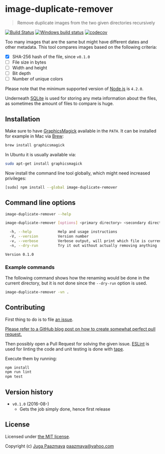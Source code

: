 # image-duplicate-remover

> Remove duplicate images from the two given directories recursively

[![Build Status](https://travis-ci.org/paazmaya/image-duplicate-remover.svg?branch=master)](https://travis-ci.org/paazmaya/image-duplicate-remover)
[![Windows build status](https://ci.appveyor.com/api/projects/status/gmjc0bi0bbydb667/branch/master?svg=true)](https://ci.appveyor.com/project/paazmaya/image-duplicate-remover/branch/master)
[![codecov](https://codecov.io/gh/paazmaya/image-duplicate-remover/branch/master/graph/badge.svg)](https://codecov.io/gh/paazmaya/image-duplicate-remover)

Too many images that are the same but might have different dates and other metadata.
This tool compares images based on the following criteria:

* [x] SHA-256 hash of the file, since `v0.1.0`
* [ ] File size in bytes
* [ ] Width and height
* [ ] Bit depth
* [ ] Number of unique colors

Please note that the minimum supported version of [Node.js](https://nodejs.org/en/) is `4.2.0`.

Underneath [SQLite](https://github.com/mapbox/node-sqlite3) is used for storing any meta information about the files, as sometimes the amount of files to compare is huge.

## Installation

Make sure to have [GraphicsMagick](http://www.graphicsmagick.org/) available in the `PATH`.
It can be installed for example in Mac via [Brew](http://brew.sh):

```sh
brew install graphicsmagick
```

In Ubuntu it is usually available via:

```sh
sudo apt-get install graphicsmagick
```

Now install the command line tool globally, which might need increased privileges:

```sh
[sudo] npm install --global image-duplicate-remover
```

## Command line options

```sh
image-duplicate-remover --help
```

```sh
image-duplicate-remover [options] <primary directory> <secondary directory>

  -h, --help            Help and usage instructions
  -V, --version         Version number
  -v, --verbose         Verbose output, will print which file is currently being processed
  -n, --dry-run         Try it out without actually removing anything

Version 0.1.0
```

### Example commands

The following command shows how the renaming would be done in the current directory, but it is
not done since the `--dry-run` option is used.

```sh
image-duplicate-remover -vn .
```

## Contributing

First thing to do is to file [an issue](https://github.com/paazmaya/image-duplicate-remover/issues).

[Please refer to a GitHub blog post on how to create somewhat perfect pull request.](https://github.com/blog/1943-how-to-write-the-perfect-pull-request "How to write the perfect pull request")

Then possibly open a Pull Request for solving the given issue.
[ESLint](http://eslint.org) is used for linting the code and unit testing is done with [tape](https://github.com/substack/tape).

Execute them by running:

```sh
npm install
npm run lint
npm test
```

## Version history

* `v0.1.0` (2016-08-)
    - Gets the job simply done, hence first release

## License

Licensed under [the MIT license](LICENSE).

Copyright (c) [Juga Paazmaya](https://paazmaya.fi) <paazmaya@yahoo.com>

